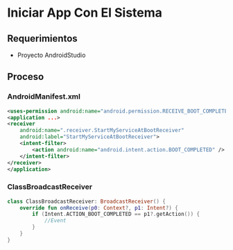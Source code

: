 # Iniciar App Con El Sistema

## Requerimientos
- Proyecto AndroidStudio

## Proceso

### AndroidManifest.xml
```xml
<uses-permission android:name="android.permission.RECEIVE_BOOT_COMPLETED" />
<application ...>
<receiver
    android:name=".receiver.StartMyServiceAtBootReceiver"
    android:label="StartMyServiceAtBootReceiver">
    <intent-filter>
        <action android:name="android.intent.action.BOOT_COMPLETED" />
    </intent-filter>
</receiver>
</application>
```

### ClassBroadcastReceiver
```kotlin
class ClassBroadcastReceiver: BroadcastReceiver() {
    override fun onReceive(p0: Context?, p1: Intent?) {
        if (Intent.ACTION_BOOT_COMPLETED == p1?.getAction()) {
            //Event
        }
    }
}
```